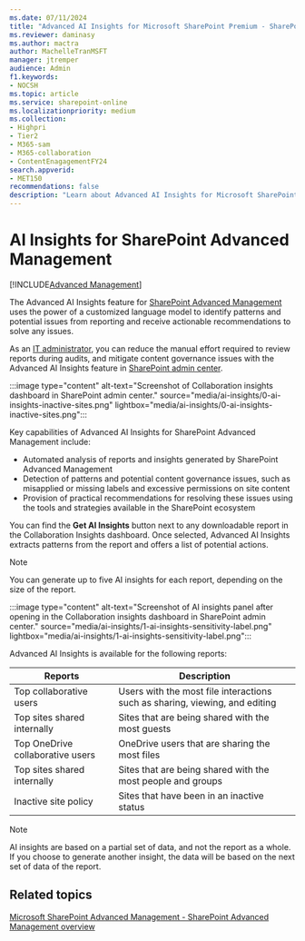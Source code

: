 ```yaml
---
ms.date: 07/11/2024
title: "Advanced AI Insights for Microsoft SharePoint Premium - SharePoint Advanced Management"
ms.reviewer: daminasy
ms.author: mactra
author: MachelleTranMSFT
manager: jtremper
audience: Admin
f1.keywords:
- NOCSH
ms.topic: article
ms.service: sharepoint-online
ms.localizationpriority: medium
ms.collection:
- Highpri
- Tier2
- M365-sam
- M365-collaboration
- ContentEnagagementFY24
search.appverid:
- MET150
recommendations: false
description: "Learn about Advanced AI Insights for Microsoft SharePoint Premium - SharePoint Advanced Management and how you can use it in your organization."
---
```


# AI Insights for SharePoint Advanced Management

[!INCLUDE[Advanced Management](includes/advanced-management.md)]

The Advanced AI Insights feature for [SharePoint Advanced Management](advanced-management.md) uses the power of a customized language model to identify patterns and potential issues from reporting and receive actionable recommendations to solve any issues.

As an [IT administrator](/microsoft-365/admin/add-users/about-admin-roles), you can reduce the manual effort required to review reports during audits, and mitigate content governance issues with the Advanced AI Insights feature in [SharePoint admin center](https://go.microsoft.com/fwlink/?linkid=2185219).

 :::image type="content" alt-text="Screenshot of Collaboration insights dashboard in SharePoint admin center." source="media/ai-insights/0-ai-insights-inactive-sites.png" lightbox="media/ai-insights/0-ai-insights-inactive-sites.png":::

Key capabilities of Advanced AI Insights for SharePoint Advanced Management include:

- Automated analysis of reports and insights generated by SharePoint Advanced Management
- Detection of patterns and potential content governance issues, such as misapplied or missing labels and excessive permissions on site content
- Provision of practical recommendations for resolving these issues using the tools and strategies available in the SharePoint ecosystem

You can find the **Get AI Insights** button next to any downloadable report in the Collaboration Insights dashboard. Once selected, Advanced AI Insights extracts patterns from the report and offers a list of potential actions.

> [!NOTE]
> You can generate up to five AI insights for each report, depending on the size of the report.

 :::image type="content" alt-text="Screenshot of AI insights panel after opening in the Collaboration insights dashboard in SharePoint admin center." source="media/ai-insights/1-ai-insights-sensitivity-label.png" lightbox="media/ai-insights/1-ai-insights-sensitivity-label.png":::

Advanced AI Insights is available for the following reports:

|Reports | Description |
|-----|-----|
|Top collaborative users | Users with the most file interactions such as sharing, viewing, and editing|
|Top sites shared internally | Sites that are being shared with the most guests|
|Top OneDrive collaborative users | OneDrive users that are sharing the most files|
|Top sites shared internally | Sites that are being shared with the most people and groups|
|Inactive site policy| Sites that have been in an inactive status|
> [!NOTE]
> AI insights are based on a partial set of data, and not the report as a whole. If you choose to generate another insight, the data will be based on the next set of data of the report.

## Related topics

[Microsoft SharePoint Advanced Management - SharePoint Advanced Management overview](advanced-management.md)
